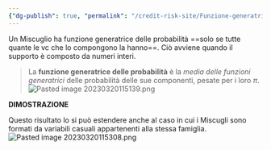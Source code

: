 ```yaml
---
{"dg-publish": true, "permalink": "/credit-risk-site/Funzione-generatrice-delle-probabilità-del-Miscuglio/"}
---
```






Un Miscuglio ha funzione generatrice delle probabilità ==solo se tutte quante le vc che lo compongono la hanno==.
Ciò avviene quando il supporto è composto da numeri interi.

> La **funzione generatrice delle probabilità** è la *media delle funzioni generatrici* delle probabilità delle sue componenti, pesate per i loro $\pi$.
> ![Pasted image 20230320115139.png](/img/user/Credit%20Risk%20_site/allegati/Pasted%20image%2020230320115139.png)

**DIMOSTRAZIONE**
<style> .container {font-family: sans-serif; text-align: center;} .button-wrapper button {z-index: 1;height: 40px; width: 100px; margin: 10px;padding: 5px;} .excalidraw .App-menu_top .buttonList { display: flex;} .excalidraw-wrapper { height: 800px; margin: 50px; position: relative;} :root[dir="ltr"] .excalidraw .layer-ui__wrapper .zen-mode-transition.App-menu_bottom--transition-left {transform: none;} </style><script src="https://cdn.jsdelivr.net/npm/react@17/umd/react.production.min.js"></script><script src="https://cdn.jsdelivr.net/npm/react-dom@17/umd/react-dom.production.min.js"></script><script type="text/javascript" src="https://cdn.jsdelivr.net/npm/@excalidraw/excalidraw@0/dist/excalidraw.production.min.js"></script><div id="Funzione_generatrice_delle_probabilità_del_Miscuglio_2023-06-01_1631.31.excalidraw.md1"></div><script>(function(){const InitialData={"type":"excalidraw","version":2,"source":"https://excalidraw.com","elements":[{"type":"image","version":70,"versionNonce":901401678,"isDeleted":false,"id":"Zds5AP9Ub_-TCBCHmL2UI","fillStyle":"hachure","strokeWidth":1,"strokeStyle":"solid","roughness":1,"opacity":100,"angle":0,"x":-285.205798087742,"y":-185.18234616642383,"strokeColor":"transparent","backgroundColor":"transparent","width":439.55650889521047,"height":405.6901968133965,"seed":1668029262,"groupIds":[],"roundness":null,"boundElements":[],"updated":1685629897482,"link":null,"locked":false,"status":"pending","fileId":"c04895fa66bfdcc64a911f9c7c772ba23dbf4621","scale":[1,1]},{"id":"FtjuO2J0","type":"text","x":-269.7295908434638,"y":-210.32756053333142,"width":440,"height":39,"angle":0,"strokeColor":"#d9480f","backgroundColor":"transparent","fillStyle":"hachure","strokeWidth":1,"strokeStyle":"solid","roughness":1,"opacity":100,"groupIds":[],"roundness":null,"seed":1394206610,"version":156,"versionNonce":1702592590,"isDeleted":false,"boundElements":null,"updated":1685630037120,"link":null,"locked":false,"text":"Per definizione Gx(t) è uguale a E[t^x], che a sua volta\nè uguale a","rawText":"Per definizione Gx(t) è uguale a E[t^x], che a sua volta\nè uguale a","fontSize":15.29574164028826,"fontFamily":1,"textAlign":"left","verticalAlign":"top","baseline":34,"containerId":null,"originalText":"Per definizione Gx(t) è uguale a E[t^x], che a sua volta\nè uguale a"},{"id":"gmvh6x88j1BK0triGuemV","type":"arrow","x":-180.58309384050045,"y":-182.365381809766,"width":116.8474710398707,"height":30.219179350754303,"angle":0,"strokeColor":"#d9480f","backgroundColor":"transparent","fillStyle":"hachure","strokeWidth":1,"strokeStyle":"solid","roughness":1,"opacity":100,"groupIds":[],"roundness":{"type":2},"seed":1647702930,"version":95,"versionNonce":894174546,"isDeleted":false,"boundElements":null,"updated":1685630067677,"link":null,"locked":false,"points":[[0,0],[89.65024750808186,17.124212856950436],[116.8474710398707,30.219179350754303]],"lastCommittedPoint":[116.8474710398707,30.219179350754303],"startBinding":null,"endBinding":null,"startArrowhead":null,"endArrowhead":"arrow"},{"type":"rectangle","version":192,"versionNonce":1018618386,"isDeleted":false,"id":"hP56uT0L3vGbTm6_gEWBq","fillStyle":"hachure","strokeWidth":1,"strokeStyle":"solid","roughness":1,"opacity":100,"angle":0,"x":-1.2068236778522987,"y":-167.7619545805095,"strokeColor":"#a61e4d","backgroundColor":"transparent","width":53.8404856714709,"height":69.17672413793105,"seed":1650971982,"groupIds":[],"roundness":{"type":3},"boundElements":null,"updated":1685630117859,"link":null,"locked":false},{"type":"text","version":647,"versionNonce":2035703758,"isDeleted":false,"id":"vfneo7Pa","fillStyle":"hachure","strokeWidth":1,"strokeStyle":"solid","roughness":1,"opacity":100,"angle":0,"x":63.790684084192435,"y":-148.8073619307372,"strokeColor":"#a61e4d","backgroundColor":"transparent","width":221,"height":31,"seed":1860062798,"groupIds":[],"roundness":null,"boundElements":null,"updated":1685630143220,"link":null,"locked":false,"fontSize":9.167945904438717,"fontFamily":2,"text":"Essendo X un miscuglio possiamo scrivere \nla probabilità p(xi) come una media ponderata \ndelle variabili X1, X2 ecc che compongono il miscuglio","rawText":"Essendo X un miscuglio possiamo scrivere \nla probabilità p(xi) come una media ponderata \ndelle variabili X1, X2 ecc che compongono il miscuglio","baseline":28,"textAlign":"left","verticalAlign":"top","containerId":null,"originalText":"Essendo X un miscuglio possiamo scrivere \nla probabilità p(xi) come una media ponderata \ndelle variabili X1, X2 ecc che compongono il miscuglio"},{"id":"zvydSJRTVOf9hFQFQrkgP","type":"freedraw","x":-15.496832550689646,"y":-29.966382375795718,"width":0.0001,"height":0.0001,"angle":0,"strokeColor":"#a61e4d","backgroundColor":"transparent","fillStyle":"hachure","strokeWidth":1,"strokeStyle":"solid","roughness":1,"opacity":100,"groupIds":[],"roundness":null,"seed":899337234,"version":3,"versionNonce":340490706,"isDeleted":false,"boundElements":null,"updated":1685630167873,"link":null,"locked":false,"points":[[0,0],[0.0001,0.0001]],"pressures":[],"simulatePressure":true,"lastCommittedPoint":[0.0001,0.0001]},{"type":"rectangle","version":238,"versionNonce":1223053454,"isDeleted":false,"id":"skowWyq-i-lF3WwcX4KX6","fillStyle":"hachure","strokeWidth":1,"strokeStyle":"solid","roughness":1,"opacity":100,"angle":0,"x":-149.310017623095,"y":-1.1090178787703309,"strokeColor":"#087f5b","backgroundColor":"transparent","width":208.42878328670213,"height":120.49759119453579,"seed":1830469390,"groupIds":[],"roundness":{"type":3},"boundElements":null,"updated":1685630225118,"link":null,"locked":false},{"type":"text","version":919,"versionNonce":724389778,"isDeleted":false,"id":"3PXMG8uA","fillStyle":"hachure","strokeWidth":1,"strokeStyle":"solid","roughness":1,"opacity":100,"angle":0,"x":71.4619698450249,"y":24.917027729840896,"strokeColor":"#2b8a3e","backgroundColor":"transparent","width":268,"height":20,"seed":373227730,"groupIds":[],"roundness":null,"boundElements":null,"updated":1685630295228,"link":null,"locked":false,"fontSize":9.167945904438717,"fontFamily":2,"text":"Inverto le sommatorie e porto dentro quella con il pedice \"i\" pj(xi)\nIl valore dentro la seconda sommatoria non è altro che la fgp di xj.","rawText":"Inverto le sommatorie e porto dentro quella con il pedice \"i\" pj(xi)\nIl valore dentro la seconda sommatoria non è altro che la fgp di xj.","baseline":18,"textAlign":"left","verticalAlign":"top","containerId":null,"originalText":"Inverto le sommatorie e porto dentro quella con il pedice \"i\" pj(xi)\nIl valore dentro la seconda sommatoria non è altro che la fgp di xj."},{"id":"S-atQhlSLzmQwiRwfWByR","type":"freedraw","x":101.55490728909149,"y":40.66352035798266,"width":0.0001,"height":0.0001,"angle":0,"strokeColor":"#a61e4d","backgroundColor":"transparent","fillStyle":"hachure","strokeWidth":1,"strokeStyle":"solid","roughness":1,"opacity":100,"groupIds":[],"roundness":null,"seed":290499922,"version":4,"versionNonce":527783250,"isDeleted":true,"boundElements":null,"updated":1685630227798,"link":null,"locked":false,"points":[[0,0],[0.0001,0.0001]],"pressures":[],"simulatePressure":true,"lastCommittedPoint":[0.0001,0.0001]}],"appState":{"theme":"light","viewBackgroundColor":"#ffffff","currentItemStrokeColor":"#a61e4d","currentItemBackgroundColor":"transparent","currentItemFillStyle":"hachure","currentItemStrokeWidth":1,"currentItemStrokeStyle":"solid","currentItemRoughness":1,"currentItemOpacity":100,"currentItemFontFamily":1,"currentItemFontSize":20,"currentItemTextAlign":"left","currentItemStartArrowhead":null,"currentItemEndArrowhead":"arrow","scrollX":546.31202097543,"scrollY":176.94686457886993,"zoom":{"value":1.3975570721146149},"currentItemRoundness":"round","gridSize":null,"colorPalette":{}},"files":{}};InitialData.scrollToContent=true;App=()=>{const e=React.useRef(null),t=React.useRef(null),[n,i]=React.useState({width:void 0,height:void 0});return React.useEffect(()=>{i({width:t.current.getBoundingClientRect().width,height:t.current.getBoundingClientRect().height});const e=()=>{i({width:t.current.getBoundingClientRect().width,height:t.current.getBoundingClientRect().height})};return window.addEventListener("resize",e),()=>window.removeEventListener("resize",e)},[t]),React.createElement(React.Fragment,null,React.createElement("div",{className:"excalidraw-wrapper",ref:t},React.createElement(ExcalidrawLib.Excalidraw,{ref:e,width:n.width,height:n.height,initialData:InitialData,viewModeEnabled:!0,zenModeEnabled:!0,gridModeEnabled:!1})))},excalidrawWrapper=document.getElementById("Funzione_generatrice_delle_probabilità_del_Miscuglio_2023-06-01_1631.31.excalidraw.md1");ReactDOM.render(React.createElement(App),excalidrawWrapper);})();</script>

Questo risultato lo si può estendere anche al caso in cui i Miscugli sono formati da variabili casuali appartenenti alla stessa famiglia.
![Pasted image 20230320115308.png](/img/user/Credit%20Risk%20_site/allegati/Pasted%20image%2020230320115308.png)